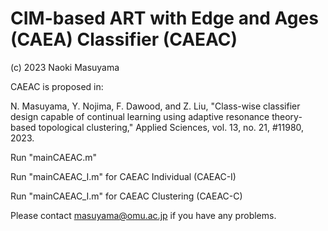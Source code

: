 # CIM-based ART with Edge and Ages (CAEA) Classifier (CAEAC)


(c) 2023 Naoki Masuyama

CAEAC is proposed in:

N. Masuyama, Y. Nojima, F. Dawood, and Z. Liu, "Class-wise classifier design capable of continual learning using adaptive resonance theory-based topological clustering," Applied Sciences, vol. 13, no. 21, #11980, 2023.

Run "mainCAEAC.m"

Run "mainCAEAC_I.m" for CAEAC Individual (CAEAC-I)

Run "mainCAEAC_I.m" for CAEAC Clustering (CAEAC-C)

Please contact masuyama@omu.ac.jp if you have any problems.

